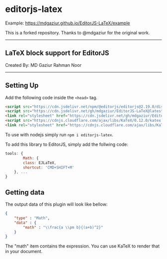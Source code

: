 # editorjs-latex

Example: https://mdgaziur.github.io/EditorJS-LaTeX/example

This is a forked repository. Thanks to @mdgaziur for the original work.

---

## LaTeX block support for EditorJS
Created By: MD Gaziur Rahman Noor

---

## Setting Up
Add the following code inside the ```<head>``` tag.


```html
<script src="https://cdn.jsdelivr.net/npm/@editorjs/editorjs@2.19.0/dist/editor.min.js"></script>
<script src="https://cdn.jsdelivr.net/gh/mdgaziur/EditorJS-LaTeX@latest/dist/editorjs-latex.bundle-min.js"></script>
<link rel="stylesheet" href="https://cdn.jsdelivr.net/gh/mdgaziur/EditorJS-LaTeX@latest/dist/editorjs-latex.bundle.min.css">
<script src="https://cdnjs.cloudflare.com/ajax/libs/KaTeX/0.12.0/katex.min.js"></script>
<link rel="stylesheet" href="https://cdnjs.cloudflare.com/ajax/libs/KaTeX/0.12.0/katex.min.css"></link>
```
To use with nodejs simply run ```npm i editorjs-latex```.


To add this library to EditorJS, simply add the follwing code:

```javascript
tools: {
        Math: {
        class: EJLaTeX,
        shortcut: 'CMD+SHIFT+M'
    }, ...
}
```


## Getting data
The output data of this plugin will look like bellow:

```json
{
    "type" : "Math",
    "data" : {
        "math" : "\\frac{a \\pm b}{(a+b)^2}"
    }
}
```

The "math" item contains the expression. You can use KaTeX to render that in your document.
